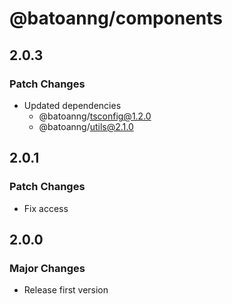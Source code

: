# @batoanng/components

## 2.0.3

### Patch Changes

- Updated dependencies
  - @batoanng/tsconfig@1.2.0
  - @batoanng/utils@2.1.0

## 2.0.1

### Patch Changes

- Fix access

## 2.0.0

### Major Changes

- Release first version
